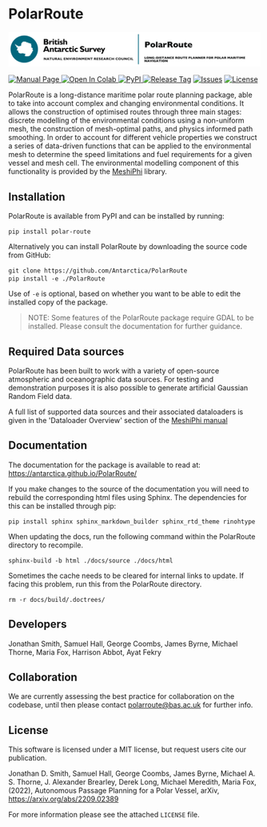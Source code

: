 # PolarRoute

![](logo.jpg)

<a href="https://antarctica.github.io/PolarRoute/"><img src="https://img.shields.io/badge/Manual%20-github.io%2FPolarRoute%2F-red" alt="Manual Page">
<a href="https://colab.research.google.com/drive/12D-CN10X7xAcXn_df0zNLHtdiiXxZVkz?usp=sharing"><img src="https://colab.research.google.com/assets/colab-badge.svg" alt="Open In Colab" alt="Colab">
<a href="https://pypi.org/project/polar-route/"><img src="https://img.shields.io/pypi/v/polar-route" alt="PyPI">
<a href="https://github.com/antarctica/PolarRoute/tags"><img src="https://img.shields.io/github/v/tag/antarctica/PolarRoute" alt="Release Tag"></a>
<a href="https://github.com/antarctica/PolarRoute/issues"><img src="https://img.shields.io/github/issues/antarctica/PolarRoute" alt="Issues"></a>
<a href="https://github.com/antarctica/PolarRoute/blob/main/LICENSE"><img src="https://img.shields.io/github/license/antarctica/PolarRoute" alt="License"></a>

PolarRoute is a long-distance maritime polar route planning package, able to take into account complex and changing environmental conditions. It allows the construction of optimised routes through three main stages: discrete modelling of the environmental conditions using a non-uniform mesh, the construction of mesh-optimal paths, and physics informed path smoothing. In order to account for different vehicle properties we construct a series of data-driven functions that can be applied to the environmental mesh to determine the speed limitations and fuel requirements for a given vessel and mesh cell. The environmental modelling component of this functionality is provided by the [MeshiPhi](https://github.com/antarctica/MeshiPhi) library.

## Installation

PolarRoute is available from PyPI and can be installed by running: 
```
pip install polar-route
```

Alternatively you can install PolarRoute by downloading the source code from GitHub:
```
git clone https://github.com/Antarctica/PolarRoute
pip install -e ./PolarRoute
```
Use of `-e` is optional, based on whether you want to be able to edit the installed copy of the package.

> NOTE: Some features of the PolarRoute package require GDAL to be installed. Please consult the documentation for further guidance.

## Required Data sources
PolarRoute has been built to work with a variety of open-source atmospheric and oceanographic data sources. For testing and demonstration purposes it is also possible to generate artificial Gaussian Random Field data.  

A full list of supported data sources and their associated dataloaders is given in the 
'Dataloader Overview' section of the [MeshiPhi manual](https://antarctica.github.io/MeshiPhi/)

## Documentation
The documentation for the package is available to read at: https://antarctica.github.io/PolarRoute/

If you make changes to the source of the documentation you will need to rebuild the corresponding html files using Sphinx.
The dependencies for this can be installed through pip:
```
pip install sphinx sphinx_markdown_builder sphinx_rtd_theme rinohtype
```
When updating the docs, run the following command within the PolarRoute directory to recompile.
```
sphinx-build -b html ./docs/source ./docs/html
```
Sometimes the cache needs to be cleared for internal links to update. If facing this problem, run this from the PolarRoute directory.
```
rm -r docs/build/.doctrees/
```
## Developers
Jonathan Smith, Samuel Hall, George Coombs, James Byrne,  Michael Thorne, Maria Fox, Harrison Abbot, Ayat Fekry

## Collaboration
We are currently assessing the best practice for collaboration on the codebase, until then please contact [polarroute@bas.ac.uk](polarroute@bas.ac.uk) for further info.

## License
This software is licensed under a MIT license, but request users cite our publication.  

Jonathan D. Smith, Samuel Hall, George Coombs, James Byrne, Michael A. S. Thorne, J. Alexander Brearley, Derek Long, Michael Meredith, Maria Fox, (2022), Autonomous Passage Planning for a Polar Vessel, arXiv, https://arxiv.org/abs/2209.02389

For more information please see the attached ``LICENSE`` file. 

[version]: https://img.shields.io/PolarRoute/v/datadog-metrics.svg?style=flat-square
[downloads]: https://img.shields.io/PolarRoute/dm/datadog-metrics.svg?style=flat-square
